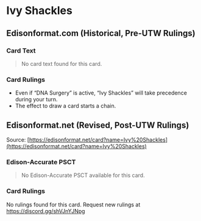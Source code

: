 # Ivy Shackles

## Edisonformat.com (Historical, Pre-UTW Rulings)

### Card Text

> No card text found for this card.

### Card Rulings

*   Even if “DNA Surgery” is active, “Ivy Shackles” will take precedence during your turn.
*   The effect to draw a card starts a chain.

## Edisonformat.net (Revised, Post-UTW Rulings)

Source: [https://edisonformat.net/card?name=Ivy%20Shackles](https://edisonformat.net/card?name=Ivy%20Shackles)

### Edison-Accurate PSCT

> No Edison-Accurate PSCT available for this card.

### Card Rulings

No rulings found for this card. Request new rulings at https://discord.gg/shVJnYJNpg
            